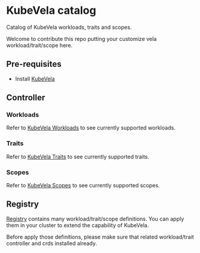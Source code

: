 # KubeVela catalog

Catalog of KubeVela workloads, traits and scopes. 

Welcome to contribute this repo putting your customize vela workload/trait/scope here.

## Pre-requisites

- Install [KubeVela](https://kubevela.io/docs/install)

## Controller

### Workloads

Refer to [KubeVela Workloads](workloads/README.md) to see currently supported workloads.

### Traits

Refer to [KubeVela Traits](traits/README.md) to see currently supported traits.

### Scopes

Refer to [KubeVela Scopes](scopes/README.md) to see currently supported scopes.

## Registry

[Registry](registry) contains many workload/trait/scope definitions. You can apply them in your cluster to extend the capability of KubeVela.

Before apply those definitions, please make sure that related workload/trait controller and crds installed already.
